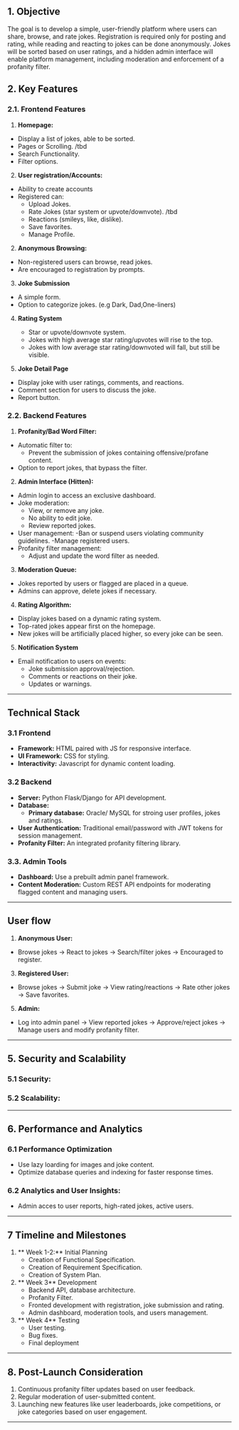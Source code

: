 ## 1. Objective
The goal is to develop a simple, user-friendly platform where users can share, browse, and rate jokes. Registration is required only for posting and rating, while reading and reacting to jokes can be done anonymously. Jokes will be sorted based on user ratings, and a hidden admin interface will enable platform management, including moderation and enforcement of a profanity filter.

## 2. Key Features

### 2.1. Frontend Features
1. **Homepage:**
  - Display a list of jokes, able to be sorted.
  - Pages or Scrolling. /tbd
  - Search Functionality.
  - Filter options.

2. **User registration/Accounts:**
  - Ability to create accounts
  - Registered can:
    - Upload Jokes.
    - Rate Jokes (star system or upvote/downvote). /tbd
    - Reactions (smileys, like, dislike).
    - Save favorites.
    - Manage Profile.

2. **Anonymous Browsing:**
  - Non-registered users can browse, read jokes.
  - Are encouraged to registration by prompts.

3. **Joke Submission**
  - A simple form.
  - Option to categorize jokes. (e.g Dark, Dad,One-liners)

4. **Rating System**
   - Star or upvote/downvote system.
   - Jokes with high average star rating/upvotes will rise to the top.
   - Jokes with low average star rating/downvoted will fall, but still be visible.

6. **Joke Detail Page**
  - Display joke with user ratings, comments, and reactions.
  - Comment section for users to discuss the joke.
  - Report button.

### 2.2. Backend Features

1. **Profanity/Bad Word Filter:**
  - Automatic filter to:
    - Prevent the submission of jokes containing offensive/profane content.
  - Option to report jokes, that bypass the filter.

2. **Admin Interface (Hitten):**
  - Admin login to access an exclusive dashboard.
  - Joke moderation:
    - View, or remove any joke.
    - No ability to edit joke.
    - Review reported jokes.
  - User management:
    -Ban or suspend users violating community guidelines.
    -Manage registered users.
  - Profanity filter management:
    - Adjust and update the word filter as needed.

3. **Moderation Queue:**
  - Jokes reported by users or flagged are placed in a queue.
  - Admins can approve, delete jokes if necessary.

4. **Rating Algorithm:**
  - Display jokes based on a dynamic rating system.
  - Top-rated jokes appear first on the homepage.
  - New jokes will be artificially placed higher, so every joke can be seen.

5. **Notification System**
  - Email notification to users on events:
    - Joke submission approval/rejection.
    - Comments or reactions on their joke.
    - Updates or warnings.

---

## Technical Stack

### 3.1 Frontend
  - **Framework:** HTML paired with JS for responsive interface.
  - **UI Framework:** CSS for styling.
  - **Interactivity:** Javascript for dynamic content loading.
### 3.2 Backend
  - **Server:** Python Flask/Django for API development.
  - **Database:**
    - **Primary database:** Oracle/ MySQL for stroing user profiles, jokes and ratings.
  - **User Authentication:** Traditional email/password with JWT tokens for session management.
  - **Profanity Filter:** An integrated profanity filtering library. 

### 3.3. Admin Tools
  - **Dashboard:** Use a prebuilt admin panel framework.
  - **Content Moderation:** Custom REST API endpoints for moderating flagged content and managing users.
    
---

## User flow

1. **Anonymous User:**
  - Browse jokes -> React to jokes -> Search/filter jokes -> Encouraged to register.

3. **Registered User:**
  - Browse jokes -> Submit joke -> View rating/reactions -> Rate other jokes -> Save favorites.

5. **Admin:**
  - Log into admin panel -> View reported jokes -> Approve/reject jokes -> Manage users and modify profanity filter.

---

## 5. Security and Scalability 

### 5.1 Security:

### 5.2 Scalability:

---

## 6. Performance and Analytics

### 6.1 Performance Optimization
  - Use lazy loarding for images and joke content.
  - Optimize database queries and indexing for faster response times.
### 6.2 Analytics and User Insights:
  - Admin acces to user reports, high-rated jokes, active users.
---

## 7 Timeline and Milestones

1. ** Week 1-2:** Initial Planning
   - Creation of Functional Specification.
   - Creation of Requirement Specification.
   - Creation of System Plan.
2. ** Week 3** Development
   - Backend API, database architecture.
   - Profanity Filter.
   - Fronted development with registration, joke submission and rating.
   - Admin dashboard, moderation tools, and users management.
3. ** Week 4** Testing
   - User testing.
   - Bug fixes.
   - Final deployment

---

## 8. Post-Launch Consideration

1. Continuous profanity filter updates based on user feedback.
2. Regular moderation of user-submitted content.
3. Launching new features like user leaderboards, joke competitions, or joke categories based on user engagement.

---
